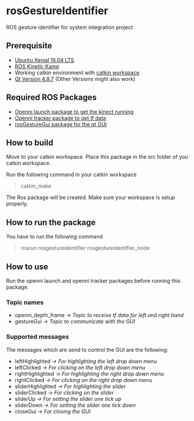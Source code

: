 # rosGestureIdentifier
ROS gesture identifier for system integration project

## Prerequisite
- [Ubuntu Xenial 16.04 LTS](http://releases.ubuntu.com/16.04/)
- [ROS Kinetic Kame](http://wiki.ros.org/kinetic/Installation)
- Working catkin environment with [catkin workspace](http://wiki.ros.org/ROS/Tutorials)
- [Qt Version 4.8.7](https://doc.qt.io/archives/qt-4.8/index.html) (Other Versions might also work)

## Required ROS Packages
- [Openni launch package to get the kinect running](http://wiki.ros.org/openni_launch)
- [Openni tracker package to get tf data](http://wiki.ros.org/openni_tracker)
- [rosGestureGui package for the qt GUI](https://github.com/yanborn/rosGestureGui/tree/master)

## How to build
Move to your catkin workspace.
Place this package in the src folder of you catkin workspace.

Run the following command in your catkin workspace
> catkin_make

The Ros package will be created. Make sure your workspace is setup properly.

## How to run the package
You have to run the following command
> rosrun rosgestureidentifier rosgestureidentifier_node

## How to use
Run the openni launch and openni tracker packages before running this package.

### Topic names
- openni_depth_frame _-> Topic to receive tf data for left and right hand_
- gestureGui _-> Topic to communicate with the GUI_

### Supported messages
The messages which are send to control the GUI are the following:
- leftHighlighted _-> For highlighting the left drop down menu_
- leftClicked _-> For clicking on the left drop down menu_
- rightHighlighted _-> For highlighting the right drop down menu_
- rightClicked _-> For clicking on the right drop down menu_
- sliderHighlighted _-> For highlighting the slider_
- sliderClicked _-> For clicking on the slider_
- sliderUp _-> For setting the slider one tick up_
- sliderDown _-> For setting the slider one tick down_
- closeGui _-> For closing the GUI_
